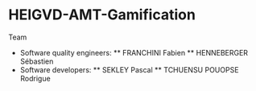 # HEIGVD-AMT-Gamification

Team
* Software quality engineers:
** FRANCHINI Fabien
** HENNEBERGER Sébastien
* Software developers:
** SEKLEY Pascal
** TCHUENSU POUOPSE Rodrigue
